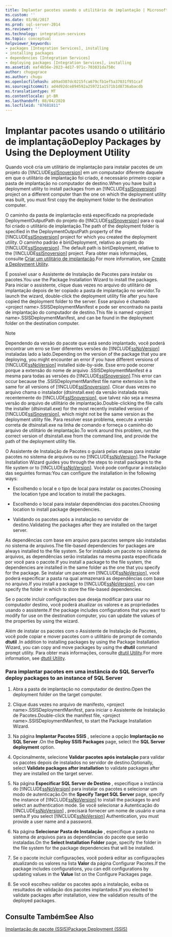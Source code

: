 ```yaml
---
title: Implantar pacotes usando o utilitário de implantação | Microsoft Docs
ms.custom: ''
ms.date: 03/06/2017
ms.prod: sql-server-2014
ms.reviewer: ''
ms.technology: integration-services
ms.topic: conceptual
helpviewer_keywords:
- packages [Integration Services], installing
- installing packages
- dependencies [Integration Services]
- deploying packages [Integration Services], installing
ms.assetid: eaf4b56e-2023-4d17-971c-703031da758c
author: chugugrace
ms.author: chugu
ms.openlocfilehash: a09ad307dc0215fca679cfb1ef5a37031f951caf
ms.sourcegitcommit: ad4d92dce894592a259721a1571b1d8736abacdb
ms.translationtype: MT
ms.contentlocale: pt-BR
ms.lasthandoff: 08/04/2020
ms.locfileid: "87681811"
---
```

# <a name="deploy-packages-by-using-the-deployment-utility"></a><span data-ttu-id="b0b87-102">Implantar pacotes usando o utilitário de implantação</span><span class="sxs-lookup"><span data-stu-id="b0b87-102">Deploy Packages by Using the Deployment Utility</span></span>
  <span data-ttu-id="b0b87-103">Quando você cria um utilitário de implantação para instalar pacotes de um projeto do [!INCLUDE[ssISnoversion](../includes/ssisnoversion-md.md)] em um computador diferente daquele em que o utilitário de implantação foi criado, é necessário primeiro copiar a pasta de implantação no computador de destino.</span><span class="sxs-lookup"><span data-stu-id="b0b87-103">When you have built a deployment utility to install packages from an [!INCLUDE[ssISnoversion](../includes/ssisnoversion-md.md)] project on a different computer than the one on which the deployment utility was built, you must first copy the deployment folder to the destination computer.</span></span>  
  
 <span data-ttu-id="b0b87-104">O caminho da pasta de implantação está especificado na propriedade DeploymentOutputPath do projeto do [!INCLUDE[ssISnoversion](../includes/ssisnoversion-md.md)] para o qual foi criado o utilitário de implantação.</span><span class="sxs-lookup"><span data-stu-id="b0b87-104">The path of the deployment folder is specified in the DeploymentOutputPath property of the [!INCLUDE[ssISnoversion](../includes/ssisnoversion-md.md)] project for which you created the deployment utility.</span></span> <span data-ttu-id="b0b87-105">O caminho padrão é bin\Deployment, relativo ao projeto do [!INCLUDE[ssISnoversion](../includes/ssisnoversion-md.md)] .</span><span class="sxs-lookup"><span data-stu-id="b0b87-105">The default path is bin\Deployment, relative to the [!INCLUDE[ssISnoversion](../includes/ssisnoversion-md.md)] project.</span></span> <span data-ttu-id="b0b87-106">Para obter mais informações, consulte [Criar um utilitário de implantação](../../2014/integration-services/create-a-deployment-utility.md).</span><span class="sxs-lookup"><span data-stu-id="b0b87-106">For more information, see [Create a Deployment Utility](../../2014/integration-services/create-a-deployment-utility.md).</span></span>  
  
 <span data-ttu-id="b0b87-107">É possível usar o Assistente de Instalação de Pacotes para instalar os pacotes.</span><span class="sxs-lookup"><span data-stu-id="b0b87-107">You use the Package Installation Wizard to install the packages.</span></span> <span data-ttu-id="b0b87-108">Para iniciar o assistente, clique duas vezes no arquivo do utilitário de implantação depois de ter copiado a pasta de implantação no servidor.</span><span class="sxs-lookup"><span data-stu-id="b0b87-108">To launch the wizard, double-click the deployment utility file after you have copied the deployment folder to the server.</span></span> <span data-ttu-id="b0b87-109">Esse arquivo é chamado \<project name>.SSISDeploymentManifest e pode ser encontrado na pasta de implantação do computador de destino.</span><span class="sxs-lookup"><span data-stu-id="b0b87-109">This file is named \<project name>.SSISDeploymentManifest, and can be found in the deployment folder on the destination computer.</span></span>  
  
> [!NOTE]  
>  <span data-ttu-id="b0b87-110">Dependendo da versão do pacote que está sendo implantado, você poderá encontrar um erro se tiver diferentes versões do [!INCLUDE[ssNoVersion](../includes/ssnoversion-md.md)] instaladas lado a lado.</span><span class="sxs-lookup"><span data-stu-id="b0b87-110">Depending on the version of the package that you are deploying, you might encounter an error if you have different versions of [!INCLUDE[ssNoVersion](../includes/ssnoversion-md.md)] installed side-by-side.</span></span> <span data-ttu-id="b0b87-111">Esse erro pode ocorrer porque a extensão do nome de arquivo .SSISDeploymentManifest é a mesma para todas as versões do [!INCLUDE[ssISnoversion](../includes/ssisnoversion-md.md)].</span><span class="sxs-lookup"><span data-stu-id="b0b87-111">This error can occur because the .SSISDeploymentManifest file name extension is the same for all versions of [!INCLUDE[ssISnoversion](../includes/ssisnoversion-md.md)].</span></span> <span data-ttu-id="b0b87-112">Clicar duas vezes no arquivo chama o instalador (dtsinstall.exe) da versão instalada mais recentemente do [!INCLUDE[ssISnoversion](../includes/ssisnoversion-md.md)], que talvez não seja a mesma versão do arquivo de utilitário de implantação.</span><span class="sxs-lookup"><span data-stu-id="b0b87-112">Double-clicking the file calls the installer (dtsinstall.exe) for the most recently installed version of [!INCLUDE[ssISnoversion](../includes/ssisnoversion-md.md)], which might not be the same version as the deployment utility file.</span></span> <span data-ttu-id="b0b87-113">Para resolver esse problema, execute a versão correta de dtsinstall.exe na linha de comando e forneça o caminho do arquivo de utilitário de implantação.</span><span class="sxs-lookup"><span data-stu-id="b0b87-113">To work around this problem, run the correct version of dtsinstall.exe from the command line, and provide the path of the deployment utility file.</span></span>  
  
 <span data-ttu-id="b0b87-114">O Assistente de Instalação de Pacotes o guiará pelas etapas para instalar pacotes no sistema de arquivos ou no [!INCLUDE[ssNoVersion](../includes/ssnoversion-md.md)].</span><span class="sxs-lookup"><span data-stu-id="b0b87-114">The Package Installation Wizard guides you through the steps to install packages to the file system or to [!INCLUDE[ssNoVersion](../includes/ssnoversion-md.md)].</span></span> <span data-ttu-id="b0b87-115">Você pode configurar a instalação das seguintes formas:</span><span class="sxs-lookup"><span data-stu-id="b0b87-115">You can configure the installation in the following ways:</span></span>  
  
-   <span data-ttu-id="b0b87-116">Escolhendo o local e o tipo de local para instalar os pacotes.</span><span class="sxs-lookup"><span data-stu-id="b0b87-116">Choosing the location type and location to install the packages.</span></span>  
  
-   <span data-ttu-id="b0b87-117">Escolhendo o local para instalar dependências dos pacotes.</span><span class="sxs-lookup"><span data-stu-id="b0b87-117">Choosing location to install package dependencies.</span></span>  
  
-   <span data-ttu-id="b0b87-118">Validando os pacotes após a instalação no servidor de destino.</span><span class="sxs-lookup"><span data-stu-id="b0b87-118">Validating the packages after they are installed on the target server.</span></span>  
  
 <span data-ttu-id="b0b87-119">As dependências com base em arquivo para pacotes sempre são instaladas no sistema de arquivos.</span><span class="sxs-lookup"><span data-stu-id="b0b87-119">The file-based dependencies for packages are always installed to the file system.</span></span> <span data-ttu-id="b0b87-120">Se for instalado um pacote no sistema de arquivos, as dependências serão instaladas na mesma pasta especificada por você para o pacote.</span><span class="sxs-lookup"><span data-stu-id="b0b87-120">If you install a package to the file system, the dependencies are installed in the same folder as the one that you specify for the package.</span></span> <span data-ttu-id="b0b87-121">Se instalar um pacote em [!INCLUDE[ssNoVersion](../includes/ssnoversion-md.md)], você poderá especificar a pasta na qual armazenará as dependências com base no arquivo.</span><span class="sxs-lookup"><span data-stu-id="b0b87-121">If you install a package to [!INCLUDE[ssNoVersion](../includes/ssnoversion-md.md)], you can specify the folder in which to store the file-based dependencies.</span></span>  
  
 <span data-ttu-id="b0b87-122">Se o pacote incluir configurações que deseja modificar para usar no computador destino, você poderá atualizar os valores e as propriedades usando o assistente.</span><span class="sxs-lookup"><span data-stu-id="b0b87-122">If the package includes configurations that you want to modify for use on the destination computer, you can update the values of the properties by using the wizard.</span></span>  
  
 <span data-ttu-id="b0b87-123">Além de instalar os pacotes com o Assistente de Instalação de Pacotes, você pode copiar e mover pacotes com o utilitário de prompt de comando **dtutil** .</span><span class="sxs-lookup"><span data-stu-id="b0b87-123">In addition to installing packages by using the Package Installation Wizard, you can copy and move packages by using the **dtutil** command prompt utility.</span></span> <span data-ttu-id="b0b87-124">Para obter mais informações, consulte [dtutil Utility](dtutil-utility.md).</span><span class="sxs-lookup"><span data-stu-id="b0b87-124">For more information, see [dtutil Utility](dtutil-utility.md).</span></span>  
  
### <a name="to-deploy-packages-to-an-instance-of-sql-server"></a><span data-ttu-id="b0b87-125">Para implantar pacotes em uma instância do SQL Server</span><span class="sxs-lookup"><span data-stu-id="b0b87-125">To deploy packages to an instance of SQL Server</span></span>  
  
1.  <span data-ttu-id="b0b87-126">Abra a pasta de implantação no computador de destino.</span><span class="sxs-lookup"><span data-stu-id="b0b87-126">Open the deployment folder on the target computer.</span></span>  
  
2.  <span data-ttu-id="b0b87-127">Clique duas vezes no arquivo de manifesto, \<project name>.SSISDeploymentManifest, para iniciar o Assistente de Instalação de Pacotes.</span><span class="sxs-lookup"><span data-stu-id="b0b87-127">Double-click the manifest file, \<project name>.SSISDeploymentManifest, to start the Package Installation Wizard.</span></span>  
  
3.  <span data-ttu-id="b0b87-128">Na página **Implantar Pacotes SSIS** , selecione a opção **Implantação no SQL Server** .</span><span class="sxs-lookup"><span data-stu-id="b0b87-128">On the **Deploy SSIS Packages** page, select the **SQL Server deployment** option.</span></span>  
  
4.  <span data-ttu-id="b0b87-129">Opcionalmente, selecione **Validar pacotes após instalação** para validar os pacotes depois de instalados no servidor de destino.</span><span class="sxs-lookup"><span data-stu-id="b0b87-129">Optionally, select **Validate packages after installation** to validate packages after they are installed on the target server.</span></span>  
  
5.  <span data-ttu-id="b0b87-130">Na página **Especificar SQL Server de Destino** , especifique a instância do [!INCLUDE[ssNoVersion](../includes/ssnoversion-md.md)] para instalar os pacotes e selecionar um modo de autenticação.</span><span class="sxs-lookup"><span data-stu-id="b0b87-130">On the **Specify Target SQL Server** page, specify the instance of [!INCLUDE[ssNoVersion](../includes/ssnoversion-md.md)] to install the packages to and select an authentication mode.</span></span> <span data-ttu-id="b0b87-131">Se você selecionar a Autenticação do [!INCLUDE[ssNoVersion](../includes/ssnoversion-md.md)] , precisará fornecer um nome de usuário e uma senha.</span><span class="sxs-lookup"><span data-stu-id="b0b87-131">If you select [!INCLUDE[ssNoVersion](../includes/ssnoversion-md.md)] Authentication, you must provide a user name and a password.</span></span>  
  
6.  <span data-ttu-id="b0b87-132">Na página **Selecionar Pasta de Instalação** , especifique a pasta no sistema de arquivos para as dependências do pacote que serão instaladas.</span><span class="sxs-lookup"><span data-stu-id="b0b87-132">On the **Select Installation Folder** page, specify the folder in the file system for the package dependencies that will be installed.</span></span>  
  
7.  <span data-ttu-id="b0b87-133">Se o pacote incluir configurações, você poderá editar as configurações atualizando os valores na lista **Valor** da página Configurar Pacotes.</span><span class="sxs-lookup"><span data-stu-id="b0b87-133">If the package includes configurations, you can edit configurations by updating values in the **Value** list on the Configure Packages page.</span></span>  
  
8.  <span data-ttu-id="b0b87-134">Se você escolheu validar os pacotes após a instalação, exiba os resultados de validação dos pacotes implantados.</span><span class="sxs-lookup"><span data-stu-id="b0b87-134">If you elected to validate packages after installation, view the validation results of the deployed packages.</span></span>  
  
## <a name="see-also"></a><span data-ttu-id="b0b87-135">Consulte Também</span><span class="sxs-lookup"><span data-stu-id="b0b87-135">See Also</span></span>  
 [<span data-ttu-id="b0b87-136">Implantação de pacote &#40;SSIS&#41;</span><span class="sxs-lookup"><span data-stu-id="b0b87-136">Package Deployment &#40;SSIS&#41;</span></span>](packages/legacy-package-deployment-ssis.md)  
  
  
